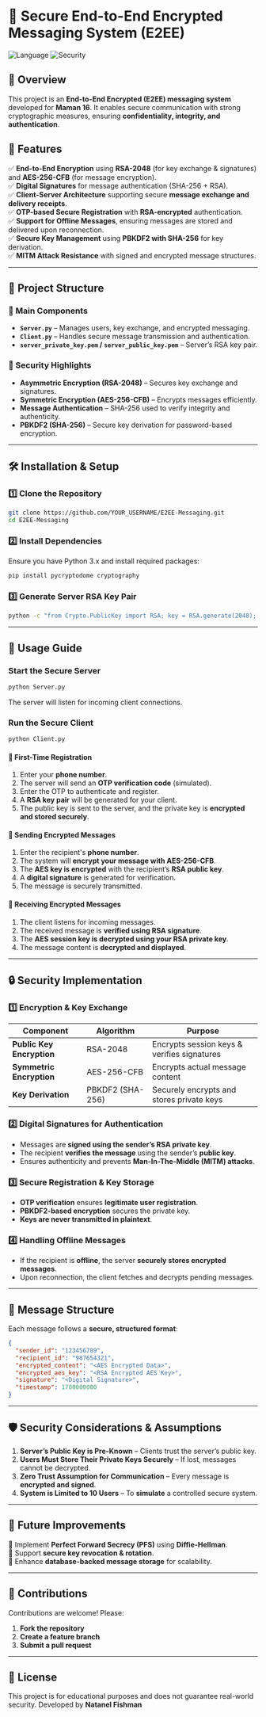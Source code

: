 # 🔐 Secure End-to-End Encrypted Messaging System (E2EE)

![Language](https://img.shields.io/badge/language-Python-blue.svg)
![Security](https://img.shields.io/badge/encryption-RSA%202048%20%7C%20AES%20256%20%7C%20PBKDF2-green.svg)

## 📖 Overview

This project is an **End-to-End Encrypted (E2EE) messaging system** developed for **Maman 16**. It enables secure communication with strong cryptographic measures, ensuring **confidentiality, integrity, and authentication**.

## 🎯 Features

✅ **End-to-End Encryption** using **RSA-2048** (for key exchange & signatures) and **AES-256-CFB** (for message encryption).  
✅ **Digital Signatures** for message authentication (SHA-256 + RSA).  
✅ **Client-Server Architecture** supporting secure **message exchange and delivery receipts**.  
✅ **OTP-based Secure Registration** with **RSA-encrypted** authentication.  
✅ **Support for Offline Messages**, ensuring messages are stored and delivered upon reconnection.  
✅ **Secure Key Management** using **PBKDF2 with SHA-256** for key derivation.  
✅ **MITM Attack Resistance** with signed and encrypted message structures.  

---

## 📂 Project Structure

### **🔹 Main Components**
- **`Server.py`** – Manages users, key exchange, and encrypted messaging.
- **`Client.py`** – Handles secure message transmission and authentication.
- **`server_private_key.pem` / `server_public_key.pem`** – Server’s RSA key pair.

### **🔹 Security Highlights**
- **Asymmetric Encryption (RSA-2048)** – Secures key exchange and signatures.
- **Symmetric Encryption (AES-256-CFB)** – Encrypts messages efficiently.
- **Message Authentication** – SHA-256 used to verify integrity and authenticity.
- **PBKDF2 (SHA-256)** – Secure key derivation for password-based encryption.

---

## 🛠 Installation & Setup

### **1️⃣ Clone the Repository**
```sh
git clone https://github.com/YOUR_USERNAME/E2EE-Messaging.git
cd E2EE-Messaging
```

### **2️⃣ Install Dependencies**
Ensure you have Python 3.x and install required packages:
```sh
pip install pycryptodome cryptography
```

### **3️⃣ Generate Server RSA Key Pair**
```sh
python -c "from Crypto.PublicKey import RSA; key = RSA.generate(2048); open('server_private_key.pem', 'wb').write(key.export_key()); open('server_public_key.pem', 'wb').write(key.publickey().export_key())"
```

---

## 🚀 Usage Guide

### **Start the Secure Server**
```sh
python Server.py
```
The server will listen for incoming client connections.

### **Run the Secure Client**
```sh
python Client.py
```

#### **📌 First-Time Registration**
1. Enter your **phone number**.
2. The server will send an **OTP verification code** (simulated).
3. Enter the OTP to authenticate and register.
4. A **RSA key pair** will be generated for your client.
5. The public key is sent to the server, and the private key is **encrypted and stored securely**.

#### **📌 Sending Encrypted Messages**
1. Enter the recipient's **phone number**.
2. The system will **encrypt your message with AES-256-CFB**.
3. The **AES key is encrypted** with the recipient’s **RSA public key**.
4. A **digital signature** is generated for verification.
5. The message is securely transmitted.

#### **📌 Receiving Encrypted Messages**
1. The client listens for incoming messages.
2. The received message is **verified using RSA signature**.
3. The **AES session key is decrypted using your RSA private key**.
4. The message content is **decrypted and displayed**.

---

## 🔒 Security Implementation

### **1️⃣ Encryption & Key Exchange**
| Component  | Algorithm  | Purpose  |
|------------|------------|------------|
| **Public Key Encryption**  | RSA-2048  | Encrypts session keys & verifies signatures |
| **Symmetric Encryption**  | AES-256-CFB  | Encrypts actual message content |
| **Key Derivation**  | PBKDF2 (SHA-256)  | Securely encrypts and stores private keys |

### **2️⃣ Digital Signatures for Authentication**
- Messages are **signed using the sender’s RSA private key**.
- The recipient **verifies the message** using the sender’s **public key**.
- Ensures authenticity and prevents **Man-In-The-Middle (MITM) attacks**.

### **3️⃣ Secure Registration & Key Storage**
- **OTP verification** ensures **legitimate user registration**.
- **PBKDF2-based encryption** secures the private key.
- **Keys are never transmitted in plaintext**.

### **4️⃣ Handling Offline Messages**
- If the recipient is **offline**, the server **securely stores encrypted messages**.
- Upon reconnection, the client fetches and decrypts pending messages.

---

## 📌 Message Structure

Each message follows a **secure, structured format**:
```json
{
  "sender_id": "123456789",
  "recipient_id": "987654321",
  "encrypted_content": "<AES Encrypted Data>",
  "encrypted_aes_key": "<RSA Encrypted AES Key>",
  "signature": "<Digital Signature>",
  "timestamp": 1700000000
}
```

---

## 🛡 Security Considerations & Assumptions
1. **Server’s Public Key is Pre-Known** – Clients trust the server’s public key.
2. **Users Must Store Their Private Keys Securely** – If lost, messages cannot be decrypted.
3. **Zero Trust Assumption for Communication** – Every message is **encrypted and signed**.
4. **System is Limited to 10 Users** – To **simulate** a controlled secure system.

---

## 🔧 Future Improvements
🔹 Implement **Perfect Forward Secrecy (PFS)** using **Diffie-Hellman**.  
🔹 Support **secure key revocation & rotation**.  
🔹 Enhance **database-backed message storage** for scalability.  

---

## 🤝 Contributions
Contributions are welcome! Please:
1. **Fork the repository**
2. **Create a feature branch**
3. **Submit a pull request**

---

## 📝 License
This project is for educational purposes and does not guarantee real-world security.
Developed by **Natanel Fishman**  
